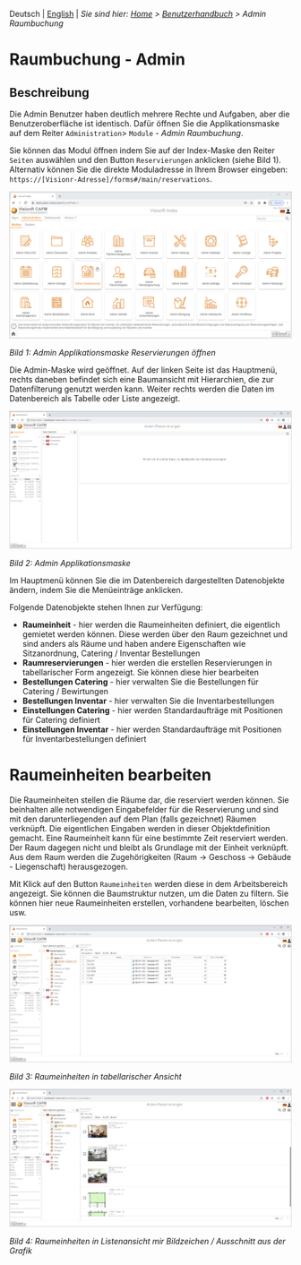 <!-- TITLE: Modul "Raumbuchung" für Admin Benutzer -->
<!-- SUBTITLE: Modul für die Online-Reservierungen von Räumen  -->

Deutsch | [English](../../../en/user-guide/reservations-space) | *Sie sind hier: [Home](../../../home) > [Benutzerhandbuch](../user-guide) > Admin Raumbuchung*

# Raumbuchung - Admin

## Beschreibung

Die Admin Benutzer haben deutlich mehrere Rechte und Aufgaben, aber die Benutzeroberfläche ist identisch. Dafür öffnen Sie die Applikationsmaske auf dem Reiter `Administration`> `Module` - *Admin Raumbuchung*.

Sie können das Modul öffnen indem Sie auf der Index-Maske den Reiter `Seiten` auswählen und den Button `Reservierungen` anklicken (siehe Bild 1). Alternativ können Sie die direkte Moduladresse in Ihrem Browser eingeben: `https://[Visionr-Adresse]/forms#/main/reservations`.

![RES admin 1](_images/reservations-space/index.png "Admin Applikationsmaske Reservierungen öffnen")

*Bild 1: Admin Applikationsmaske Reservierungen öffnen*

Die Admin-Maske wird geöffnet. Auf der linken Seite ist das Hauptmenü, rechts daneben befindet sich eine Baumansicht mit Hierarchien, die zur Datenfilterung genutzt werden kann. Weiter rechts werden die Daten im Datenbereich als Tabelle oder Liste angezeigt. 

![RES admin 2](_images/reservations-space/admin2.png "Admin Applikationsmaske Reservierungen öffnen")

*Bild 2: Admin Applikationsmaske*

Im Hauptmenü können Sie die im Datenbereich dargestellten Datenobjekte ändern, indem Sie die Menüeinträge anklicken.

Folgende Datenobjekte stehen Ihnen zur Verfügung:

* **Raumeinheit** - hier werden die Raumeinheiten definiert, die eigentlich gemietet werden können. Diese werden über den Raum gezeichnet und sind anders als Räume und haben andere Eigenschaften wie Sitzanordnung, Catering / Inventar Bestellungen
* **Raumreservierungen** - hier werden die erstellen Reservierungen in tabellarischer Form angezeigt. Sie können diese hier bearbeiten
* **Bestellungen Catering** - hier verwalten Sie die Bestellungen für Catering / Bewirtungen
* **Bestellungen Inventar** - hier verwalten Sie die Inventarbestellungen
* **Einstellungen Catering** - hier werden Standardaufträge mit Positionen für Catering definiert
* **Einstellungen Inventar** - hier werden Standardaufträge mit Positionen für Inventarbestellungen definiert

# Raumeinheiten bearbeiten

Die Raumeinheiten stellen die Räume dar, die reserviert werden können. Sie beinhalten alle notwendigen Eingabefelder für die Reservierung und sind mit den darunterliegenden auf dem Plan (falls gezeichnet) Räumen verknüpft. Die eigentlichen Eingaben werden in dieser Objektdefinition gemacht. Eine Raumeinheit kann für eine bestimmte Zeit reserviert werden. Der Raum dagegen nicht und bleibt als Grundlage mit der Einheit verknüpft. Aus dem Raum werden die Zugehörigkeiten (Raum -> Geschoss -> Gebäude - Liegenschaft) herausgezogen.  

Mit Klick auf den Button `Raumeinheiten` werden diese in dem Arbeitsbereich angezeigt. Sie können die Baumstruktur nutzen, um die Daten zu filtern. Sie können hier neue Raumeinheiten erstellen, vorhandene bearbeiten, löschen usw. 

![RES admin 4](_images/reservations-space/admin3.png "Admin Applikationsmaske Reservierungen öffnen") 

*Bild 3: Raumeinheiten in tabellarischer Ansicht*

![RES admin 3](_images/reservations-space/admin4.png "Admin Applikationsmaske Reservierungen öffnen") 

*Bild 4: Raumeinheiten in Listenansicht mir Bildzeichen / Ausschnitt aus der Grafik*


